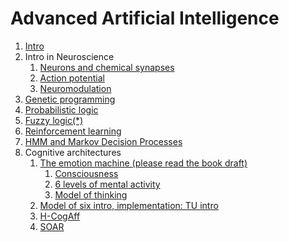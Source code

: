 # Advanced Artificial Intelligence

1. [Intro](intro2.md)
1. Intro in Neuroscience
    1. [Neurons and chemical synapses](../affective_computing_course/neurons_and_chemical_synapses.md)
    1. [Action potential](../neuromorphic_computing_course/action_potential.md)
    1. [Neuromodulation](../affective_computing_course/neurotransmission.md)
1. [Genetic programming](ga.md)
1. [Probabilistic logic](pl.md)
1. [Fuzzy logic(*)](https://en.wikipedia.org/wiki/Fuzzy_logic)
1. [Reinforcement learning](https://en.wikipedia.org/wiki/Reinforcement_learning)
1. [HMM and Markov Decision Processes](https://en.wikipedia.org/wiki/Hidden_Markov_model)
1. Cognitive architectures
   1. [The emotion machine (please read the book draft)](https://en.wikipedia.org/wiki/The_Emotion_Machine)
	  1. [Consciousness](https://github.com/max-talanov/1/blob/master/affective_computing_course/consciousness.md)
	  1. [6 levels of mental activity](https://github.com/max-talanov/1/blob/master/affective_computing_course/levels_of_mental_activities.md)
	  1. [Model of thinking](https://github.com/max-talanov/1/blob/master/affective_computing_course/thinking.md)
   1. [Model of six intro, implementation: TU intro](tu_intro.md)
   1. [H-CogAff](http://www.cs.bham.ac.uk/research/projects/cogaff/)
   1. [SOAR](https://en.wikipedia.org/wiki/Soar_(cognitive_architecture))
